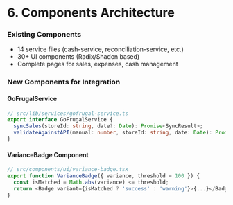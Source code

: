 # 6. Components Architecture

### Existing Components
- 14 service files (cash-service, reconciliation-service, etc.)
- 30+ UI components (Radix/Shadcn based)
- Complete pages for sales, expenses, cash management

### New Components for Integration

#### GoFrugalService
```typescript
// src/lib/services/gofrugal-service.ts
export interface GoFrugalService {
  syncSales(storeId: string, date?: Date): Promise<SyncResult>;
  validateAgainstAPI(manual: number, storeId: string, date: Date): Promise<ValidationResult>;
}
```

#### VarianceBadge Component
```typescript
// src/components/ui/variance-badge.tsx
export function VarianceBadge({ variance, threshold = 100 }) {
  const isMatched = Math.abs(variance) <= threshold;
  return <Badge variant={isMatched ? 'success' : 'warning'}>{...}</Badge>;
}
```
